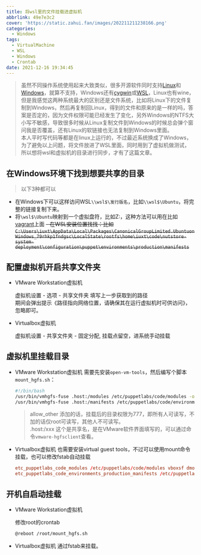 ```yaml
---
title: 将wsl里的文件挂载进虚拟机
abbrlink: 49e7e3c2
cover: 'https://static.zahui.fan/images/202211211238166.png'
categories:
  - Windows
tags:
  - VirtualMachine
  - WSL
  - Windows
  - Crontab
date: 2021-12-16 19:34:45
---
```


> 虽然不同操作系统使用起来大致类似，很多开源软件同时支持[Linux](/tags/linux/)和[Windows](/tags/windows/)，就算不支持，Windows还有[cygwin](/tags/cygwin/)或[WSL](/tags/wsl/)，Linux也有wine，但是我感觉这两种系统最大的区别还是文件系统，比如将Linux下的文件复制到Windows，然后再复制回Linux，得到的文件和原来的是一样的吗，答案是否定的，因为文件权限可能已经发生了变化，另外Windows的NTFS大小写不敏感，导致很多时候从Linux复制文件到Windows的时候总会弹个窗问我是否覆盖，还有Linux的软链接也无法复制到Windows里面。  
> 本人平时写代码等都是在linux上运行的，不过最近系统换成了Windows，为了避免以上问题，将文件放进了WSL里面，同时用到了虚拟机做测试，所以想将wsl和虚拟机的目录进行同步，才有了这篇文章。

## 在Windows环境下找到想要共享的目录

> 以下3种都可以

- 在Windows下可以这样访问WSL`\\wsl$\发行版名`，比如`\\wsl$\Ubuntu`，将完整的链接复制下来。
- 将`\wsl$\Ubuntu`映射到一个虚拟盘符，比如Z:，这种方法可以用在比如[vagrant](/tags/vagrant/)上面
~~- 在WSL安装位置找找：比如`C:\Users\iuxt\AppData\Local\Packages\CanonicalGroupLimited.UbuntuonWindows_79rhkp1fndgsc\LocalState\rootfs\home\iuxt\code\nutstore-system-deployment\configuration\puppet\environments\production\manifests`~~

## 配置虚拟机开启共享文件夹

- VMware Workstation虚拟机

    虚拟机设置 - 选项 - 共享文件夹  填写上一步获取到的路径  
    期间会弹出提示《路径指向网络位置，请确保其在运行虚拟机时可供访问》，忽略即可。

- Virtualbox虚拟机

    虚拟机设置 - 共享文件夹 - 固定分配, 挂载点留空，进系统手动挂载

## 虚拟机里挂载目录

- VMware Workstation虚拟机
    需要先安装`open-vm-tools`，然后编写个脚本`mount_hgfs.sh`：

    ```bash
    #!/bin/bash
    /usr/bin/vmhgfs-fuse .host:/modules /etc/puppetlabs/code/modules -o subtype=vmhgfs-fuse,allow_other
    /usr/bin/vmhgfs-fuse .host:/manifests /etc/puppetlabs/code/environments/production/manifests -o subtype=vmhgfs-fuse,allow_other
    ```

    > allow_other 添加的话，挂载后的目录权限为777，即所有人可读写，不加的话仅root可读写，其他人不可读写。  
    > .host:/xxx  这个是共享名，是在VMware软件界面填写的，可以通过命令`vmware-hgfsclient`查看。  

- Virtualbox虚拟机
    也需要安装virtual guest tools，不过可以使用mount命令挂载，也可以修改fstab自动挂载

    ```conf
    etc_puppetlabs_code_modules /etc/puppetlabs/code/modules vboxsf dmode=775,fmode=644,_netdev,uid=0,gid=0,_netdev 0 0
    etc_puppetlabs_code_environments_production_manifests /etc/puppetlabs/code/environments/production/manifests vboxsf dmode=775,fmode=644,_netdev,uid=0,gid=0,_netdev 0 0
    ```

## 开机自启动挂载

- VMware Workstation虚拟机

    修改root的crontab

    ```bash
    @reboot /root/mount_hgfs.sh
    ```

- Virtualbox虚拟机
    通过fstab来挂载。
